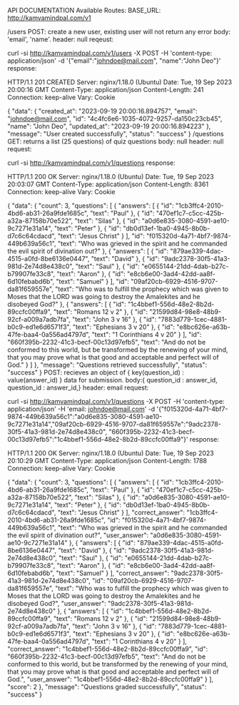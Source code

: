API DOCUMENTATION
Available Routes: BASE_URL: http://kamvamindpal.com/v1

/users
POST: create a new user, existing user will not return any error
body: 'email', 'name'.
header: null
reqeust:

curl -si http://kamvamindpal.com/v1/users -X POST -H 'content-type: application/json' -d '{"email":"johndoe@mail.com", "name":"John Deo"}'
response:

HTTP/1.1 201 CREATED
Server: nginx/1.18.0 (Ubuntu)
Date: Tue, 19 Sep 2023 20:00:16 GMT
Content-Type: application/json
Content-Length: 241
Connection: keep-alive
Vary: Cookie

{
  "data": {
    "created_at": "2023-09-19 20:00:16.894757",
    "email": "johndoe@mail.com",
    "id": "4c4fc6e6-1035-4072-9257-da150c23cb45",
    "name": "John Deo",
    "updated_at": "2023-09-19 20:00:16.894223"
  },
  "message": "User created successfully",
  "status": "success"
}
/questions
GET: returns a list (25 questions) of quiz questions
body: null
header: null
request:

curl -si http://kamvamindpal.com/v1/questions
response:

HTTP/1.1 200 OK
Server: nginx/1.18.0 (Ubuntu)
Date: Tue, 19 Sep 2023 20:03:07 GMT
Content-Type: application/json
Content-Length: 8361
Connection: keep-alive
Vary: Cookie

{
  "data": {
    "count": 3,
    "questions": [
      {
        "answers": [
          {
            "id": "1cb3ffc4-2010-4bd6-ab31-26a9fde1685c",
            "text": "Paul"
          },
          {
            "id": "470ef1c7-c5cc-425b-a32a-87158b70e522",
            "text": "Silas"
          },
          {
            "id": "a0d6e835-3080-4591-ae10-9c7271e31a14",
            "text": "Peter"
          },
          {
            "id": "db0d13ef-1ba0-4945-8b0b-d7c6c64cdacd",
            "text": "Jesus Christ"
          }
        ],
        "id": "f015320d-4a71-4bf7-9874-449b639a56c1",
        "text": "Who was grieved in the spirit and he commanded the evil spirit of divination out?"
      },
      {
        "answers": [
          {
            "id": "879ae339-4dac-4515-a0fd-8be6136e0447",
            "text": "David"
          },
          {
            "id": "9adc2378-30f5-41a3-981d-2e74d8e438c0",
            "text": "Saul"
          },
          {
            "id": "e0655144-21dd-4dab-b27c-b79907fe33c8",
            "text": "Aaron"
          },
          {
            "id": "e8cb6e00-3ad4-42dd-aa8f-6d10febabd6b",
            "text": "Samuel"
          }
        ],
        "id": "09af20cb-6929-4516-9707-da81f659557e",
        "text": "Who was to fulfill the prophecy which was given to Moses that the LORD was going to destroy the Amalekites and he disobeyed God?"
      },
      {
        "answers": [
          {
            "id": "1c4bbef1-556d-48e2-8b2d-89ccfc00ffa9",
            "text": "Romans 12 v 2"
          },
          {
            "id": "21599d84-98e8-48b9-92cf-a009a7adb7fa",
            "text": "John 3 v 16"
          },
          {
            "id": "7883d779-1cec-4881-b0c9-ed1e6d6571f3",
            "text": "Ephesians 3 v 20"
          },
          {
            "id": "e8bc626e-a63b-47fe-baa4-0a556ad4797d",
            "text": "1 Corinthians 4 v 20"
          }
        ],
        "id": "660f395b-2232-41c3-becf-00c13d97efb5",
        "text": "And do not be conformed to this world, but be transformed by the renewing of your mind, that you may prove what is that good and acceptable and perfect will of God."
      }
    ]
  },
  "message": "Questions retrieved successfully",
  "status": "success"
}
POST: recieves an object of { key(question_id) : value(answer_id) } data for submission.
body:{ question_id : answer_id, question_id : answer_id,}
header: email
request:

curl -si http://kamvamindpal.com/v1/questions -X POST -H 'content-type: application/json' -H 'email: johndoe@mail.com' -d '{"f015320d-4a71-4bf7-9874-449b639a56c1":"a0d6e835-3080-4591-ae10-9c7271e31a14","09af20cb-6929-4516-9707-da81f659557e":"9adc2378-30f5-41a3-981d-2e74d8e438c0", "660f395b-2232-41c3-becf-00c13d97efb5":"1c4bbef1-556d-48e2-8b2d-89ccfc00ffa9"}'
response:

HTTP/1.1 200 OK
Server: nginx/1.18.0 (Ubuntu)
Date: Tue, 19 Sep 2023 20:10:29 GMT
Content-Type: application/json
Content-Length: 1788
Connection: keep-alive
Vary: Cookie

{
  "data": {
    "count": 3,
    "questions": [
      {
        "answers": [
          {
            "id": "1cb3ffc4-2010-4bd6-ab31-26a9fde1685c",
            "text": "Paul"
          },
          {
            "id": "470ef1c7-c5cc-425b-a32a-87158b70e522",
            "text": "Silas"
          },
          {
            "id": "a0d6e835-3080-4591-ae10-9c7271e31a14",
            "text": "Peter"
          },
          {
            "id": "db0d13ef-1ba0-4945-8b0b-d7c6c64cdacd",
            "text": "Jesus Christ"
          }
        ],
        "correct_answer": "1cb3ffc4-2010-4bd6-ab31-26a9fde1685c",
        "id": "f015320d-4a71-4bf7-9874-449b639a56c1",
        "text": "Who was grieved in the spirit and he commanded the evil spirit of divination out?",
        "user_answer": "a0d6e835-3080-4591-ae10-9c7271e31a14"
      },
      {
        "answers": [
          {
            "id": "879ae339-4dac-4515-a0fd-8be6136e0447",
            "text": "David"
          },
          {
            "id": "9adc2378-30f5-41a3-981d-2e74d8e438c0",
            "text": "Saul"
          },
          {
            "id": "e0655144-21dd-4dab-b27c-b79907fe33c8",
            "text": "Aaron"
          },
          {
            "id": "e8cb6e00-3ad4-42dd-aa8f-6d10febabd6b",
            "text": "Samuel"
          }
        ],
        "correct_answer": "9adc2378-30f5-41a3-981d-2e74d8e438c0",
        "id": "09af20cb-6929-4516-9707-da81f659557e",
        "text": "Who was to fulfill the prophecy which was given to Moses that the LORD was going to destroy the Amalekites and he disobeyed God?",
        "user_answer": "9adc2378-30f5-41a3-981d-2e74d8e438c0"
      },
      {
        "answers": [
          {
            "id": "1c4bbef1-556d-48e2-8b2d-89ccfc00ffa9",
            "text": "Romans 12 v 2"
          },
          {
            "id": "21599d84-98e8-48b9-92cf-a009a7adb7fa",
            "text": "John 3 v 16"
          },
          {
            "id": "7883d779-1cec-4881-b0c9-ed1e6d6571f3",
            "text": "Ephesians 3 v 20"
          },
          {
            "id": "e8bc626e-a63b-47fe-baa4-0a556ad4797d",
            "text": "1 Corinthians 4 v 20"
          }
        ],
        "correct_answer": "1c4bbef1-556d-48e2-8b2d-89ccfc00ffa9",
        "id": "660f395b-2232-41c3-becf-00c13d97efb5",
        "text": "And do not be conformed to this world, but be transformed by the renewing of your mind, that you may prove what is that good and acceptable and perfect will of God.",
        "user_answer": "1c4bbef1-556d-48e2-8b2d-89ccfc00ffa9"
      }
    ],
    "score": 2
  },
  "message": "Questions graded successfully",
  "status": "success"
}
